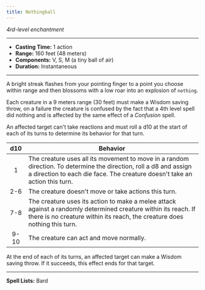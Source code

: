 ```yaml
---
title: Nothingball
---
```


*4rd-level enchantment*

---

- **Casting Time:** 1 action
- **Range:** 160 feet (48 meters)
- **Components:** V, S, M (a tiny ball of air)
- **Duration:** Instantaneous

---

A bright streak flashes from your pointing finger to a point you choose within range and then blossoms with a low roar into an explosion of `nothing`.

Each creature in a 9 meters range (30 feet) must make a Wisdom saving throw, on a failure the creature is confused by the fact that a 4th level spell did nothing 
and is affected by the same effect of a *Confusion* spell.

An affected target can't take reactions and must roll a d10 at the start of each of its turns to determine its behavior for that turn.

| d10  | Behavior                                                                                                                                                                                        |
|:----:|-------------------------------------------------------------------------------------------------------------------------------------------------------------------------------------------------|
|  1   | The creature uses all its movement to move in a random direction. To determine the direction, roll a d8 and assign a direction to each die face. The creature doesn't take an action this turn. |
| 2-6  | The creature doesn't move or take actions this turn.                                                                                                                                            |
| 7-8  | The creature uses its action to make a melee attack against a randomly determined creature within its reach. If there is no creature within its reach, the creature does nothing this turn.     |
| 9-10 | The creature can act and move normally.                                                                                                                                                         |

At the end of each of its turns, an affected target can make a Wisdom saving throw. If it succeeds, this effect ends for that target.

---

**Spell Lists:** Bard
